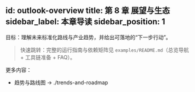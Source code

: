 id: outlook-overview
title: 第 8 章 展望与生态
sidebar_label: 本章导读
sidebar_position: 1
---

目标：理解未来标准化路线与产业趋势，并给出可落地的“下一步行动”。

> 快速跳转：完整的运行指南与依赖矩阵见 `examples/README.md`（总览导航 + 工具链准备 + FAQ）。

更多内容：
- 趋势与路线图 → ./trends-and-roadmap
